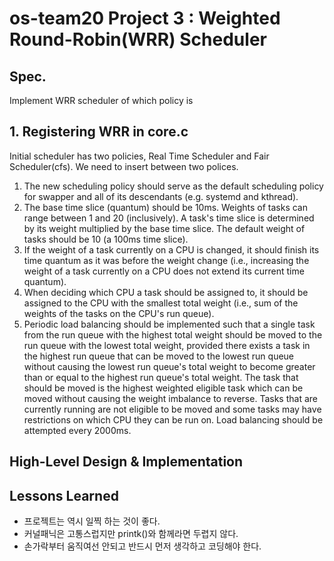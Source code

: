 # os-team20 Project 3 : Weighted Round-Robin(WRR) Scheduler
## Spec.
Implement WRR scheduler of which policy is 


## 1. Registering WRR in core.c
Initial scheduler has two policies, Real Time Scheduler and Fair Scheduler(cfs). We need to insert between two polices. 

1. The new scheduling policy should serve as the default scheduling policy for swapper and all of its descendants (e.g. systemd and kthread).
2. The base time slice (quantum) should be 10ms. Weights of tasks can range between 1 and 20 (inclusively). A task's time slice is determined by its weight multiplied by the base time slice. The default weight of tasks should be 10 (a 100ms time slice).
3. If the weight of a task currently on a CPU is changed, it should finish its time quantum as it was before the weight change (i.e., increasing the weight of a task currently on a CPU does not extend its current time quantum).
4. When deciding which CPU a task should be assigned to, it should be assigned to the CPU with the smallest total weight (i.e., sum of the weights of the tasks on the CPU's run queue).
5. Periodic load balancing should be implemented such that a single task from the run queue with the highest total weight should be moved to the run queue with the lowest total weight, provided there exists a task in the highest run queue that can be moved to the lowest run queue without causing the lowest run queue's total weight to become greater than or equal to the highest run queue's total weight. The task that should be moved is the highest weighted eligible task which can be moved without causing the weight imbalance to reverse. Tasks that are currently running are not eligible to be moved and some tasks may have restrictions on which CPU they can be run on. Load balancing should be attempted every 2000ms.


## High-Level Design & Implementation




## Lessons Learned
* 프로젝트는 역시 일찍 하는 것이 좋다.
* 커널패닉은 고통스럽지만 printk()와 함께라면 두렵지 않다.
* 손가락부터 움직여선 안되고 반드시 먼저 생각하고 코딩해야 한다.



